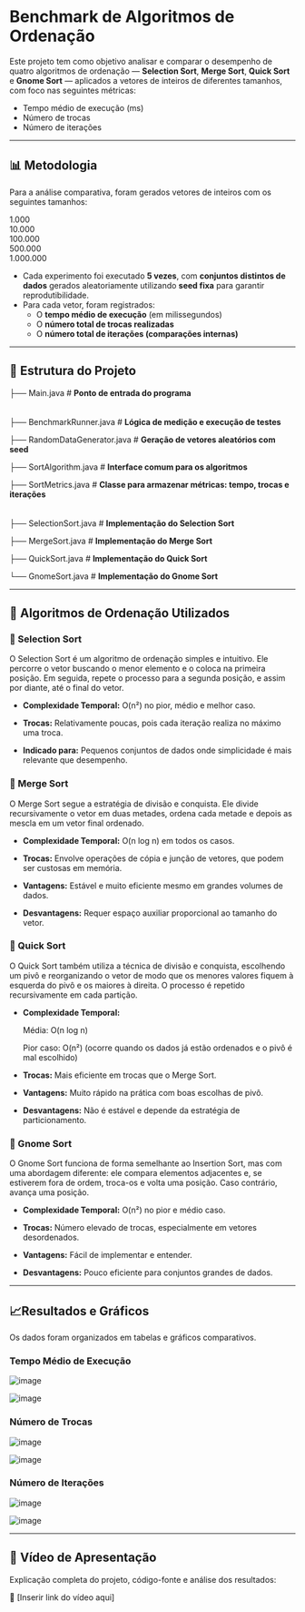 # Benchmark de Algoritmos de Ordenação  

Este projeto tem como objetivo analisar e comparar o desempenho de quatro algoritmos de ordenação — **Selection Sort**, **Merge Sort**, **Quick Sort** e **Gnome Sort** — aplicados a vetores de inteiros de diferentes tamanhos, com foco nas seguintes métricas:

- Tempo médio de execução (ms)
- Número de trocas
- Número de iterações  

---

## 📊 Metodologia  

Para a análise comparativa, foram gerados vetores de inteiros com os seguintes tamanhos:

   1.000  
   10.000  
   100.000  
   500.000  
   1.000.000  

- Cada experimento foi executado **5 vezes**, com **conjuntos distintos de dados** gerados aleatoriamente utilizando **seed fixa** para garantir reprodutibilidade.
- Para cada vetor, foram registrados:
  - O **tempo médio de execução** (em milissegundos)
  - O **número total de trocas realizadas**
  - O **número total de iterações (comparações internas)**  

---

## 📁 Estrutura do Projeto  

├── Main.java # **Ponto de entrada do programa**  
<br>
<br>
├── BenchmarkRunner.java # **Lógica de medição e execução de testes**  

├── RandomDataGenerator.java # **Geração de vetores aleatórios com seed**  

├── SortAlgorithm.java # **Interface comum para os algoritmos**  

├── SortMetrics.java # **Classe para armazenar métricas: tempo, trocas e iterações**  
<br>
<br>
├── SelectionSort.java # **Implementação do Selection Sort**  

├── MergeSort.java # **Implementação do Merge Sort**  

├── QuickSort.java # **Implementação do Quick Sort**  

└── GnomeSort.java # **Implementação do Gnome Sort**  

---

## 🧠 Algoritmos de Ordenação Utilizados  

### 🔹 Selection Sort
O Selection Sort é um algoritmo de ordenação simples e intuitivo. Ele percorre o vetor buscando o menor elemento e o coloca na primeira posição. Em seguida, repete o processo para a segunda posição, e assim por diante, até o final do vetor.

- **Complexidade Temporal:** O(n²) no pior, médio e melhor caso.

- **Trocas:** Relativamente poucas, pois cada iteração realiza no máximo uma troca.

- **Indicado para:** Pequenos conjuntos de dados onde simplicidade é mais relevante que desempenho.

### 🔹 Merge Sort
O Merge Sort segue a estratégia de divisão e conquista. Ele divide recursivamente o vetor em duas metades, ordena cada metade e depois as mescla em um vetor final ordenado.

- **Complexidade Temporal:** O(n log n) em todos os casos.

- **Trocas:** Envolve operações de cópia e junção de vetores, que podem ser custosas em memória.

- **Vantagens:** Estável e muito eficiente mesmo em grandes volumes de dados.

- **Desvantagens:** Requer espaço auxiliar proporcional ao tamanho do vetor.

### 🔹 Quick Sort
O Quick Sort também utiliza a técnica de divisão e conquista, escolhendo um pivô e reorganizando o vetor de modo que os menores valores fiquem à esquerda do pivô e os maiores à direita. O processo é repetido recursivamente em cada partição.

- **Complexidade Temporal:**

     Média: O(n log n)
    
     Pior caso: O(n²) (ocorre quando os dados já estão ordenados e o pivô é mal escolhido)
    
- **Trocas:** Mais eficiente em trocas que o Merge Sort.

- **Vantagens:** Muito rápido na prática com boas escolhas de pivô.

- **Desvantagens:** Não é estável e depende da estratégia de particionamento.

### 🔹 Gnome Sort
O Gnome Sort funciona de forma semelhante ao Insertion Sort, mas com uma abordagem diferente: ele compara elementos adjacentes e, se estiverem fora de ordem, troca-os e volta uma posição. Caso contrário, avança uma posição.

- **Complexidade Temporal:** O(n²) no pior e médio caso.

- **Trocas:** Número elevado de trocas, especialmente em vetores desordenados.

- **Vantagens:** Fácil de implementar e entender.

- **Desvantagens:** Pouco eficiente para conjuntos grandes de dados.  

---

## 📈Resultados e Gráficos  

Os dados foram organizados em tabelas e gráficos comparativos.

### Tempo Médio de Execução

![image](https://github.com/user-attachments/assets/88acbbfe-5e61-4e6f-a3d0-4b6c7f146483)

![image](https://github.com/user-attachments/assets/f6f1214c-fe18-468f-ab81-8e1756622916)

### Número de Trocas

![image](https://github.com/user-attachments/assets/da9a3dc0-a4c1-4686-b949-68c0c7cf742c)

![image](https://github.com/user-attachments/assets/a104f0ff-f699-4cbc-9ec7-580dc69af72b)

### Número de Iterações  

![image](https://github.com/user-attachments/assets/b58500b1-1714-4b6f-a4b2-53887cf44901)

![image](https://github.com/user-attachments/assets/14ba2522-4ca7-464c-b917-b67e8ae225f1)

---

## 🎥 Vídeo de Apresentação  

Explicação completa do projeto, código-fonte e análise dos resultados:

📎 [Inserir link do vídeo aqui]
